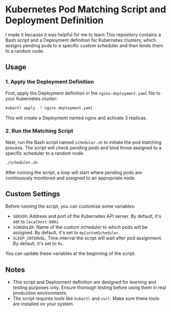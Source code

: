 # Kubernetes Pod Matching Script and Deployment Definition

I made it because it was helpful for me to learn
This repository contains a Bash script and a Deployment definition for Kubernetes clusters, which assigns pending pods to a specific custom scheduler and then binds them to a random node.

## Usage

### 1. Apply the Deployment Definition

First, apply the Deployment definition in the `nginx-deployment.yaml` file to your Kubernetes cluster:

```bash
kubectl apply -f nginx-deployment.yaml
```

This will create a Deployment named nginx and activate 3 replicas.

### 2. Run the Matching Script

Next, run the Bash script named `scheduler.sh` to initiate the pod matching process. The script will check pending pods and bind those assigned to a specific scheduler to a random node.

```bash
./scheduler.sh
```

After running the script, a loop will start where pending pods are continuously monitored and assigned to an appropriate node.

## Custom Settings

Before running the script, you can customize some variables:

- `SERVER`: Address and port of the Kubernetes API server. By default, it's set to `localhost:8001`.
- `SCHEDULER`: Name of the custom scheduler to which pods will be assigned. By default, it's set to `myCustomScheduler`.
- `SLEEP_INTERVAL`: Time interval the script will wait after pod assignment. By default, it's set to `9s`.

You can update these variables at the beginning of the script.

## Notes

- This script and Deployment definition are designed for learning and testing purposes only. Ensure thorough testing before using them in real production environments.
- The script requires tools like `kubectl` and `curl`. Make sure these tools are installed on your system.



